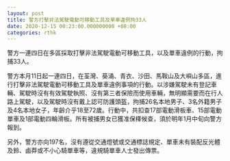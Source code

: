 ```yaml
---
layout: post
title: 警方打擊非法駕駛電動可移動工具及單車違例拘33人
date: 2020-12-15 00:23:00.000000000 +08:00
categories: rthk
---
```


警方一連四日在多區採取打擊非法駕駛電動可移動工具，以及單車違例的行動，拘捕33人。

警方本月11日起一連四日，在荃灣、葵涌、青衣、沙田、馬鞍山及大嶼山多區，進行打擊非法駕駛電動可移動工具及單車違例事項的行動。以涉嫌駕駛未有登記車輛、駕駛時沒有有效駕駛執照、沒有第三者保險而使用車輛，無明顯需要而在行人路上駕駛，以及駕駛時沒有戴上認可防護頭盔，拘捕26名本地男子、3名外籍男子及4名本地女子，年齡介乎18至72歲。行動中，共扣查17部電動滑板車、15部電動單車及1部電動四輪滑板。所有被捕男女已獲准保䆁候查，須於明年1月中旬向警方報到。

另外，警方亦向197名，沒有遵從交通燈號或交通標誌規定、單車未有裝配反光體及鈴、鹵莽或不小心騎單車等，違規騎單車人士發出傳票。
